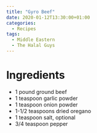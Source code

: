 ```yaml
---
title: "Gyro Beef"
date: 2020-01-12T13:30:00+01:00
categories:
  - Recipes
tags:
  - Middle Eastern
  - The Halal Guys
---
```


# Ingredients

* 1 pound ground beef
* 1 teaspoon garlic powder
* 1 teaspoon onion powder
* 1-1/2 teaspoons dried oregano
* 1 teaspoon salt, optional
* 3/4 teaspoon pepper
